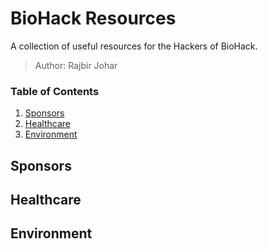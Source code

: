 # BioHack Resources
A collection of useful resources for the Hackers of BioHack.

> Author: Rajbir Johar

### Table of Contents
1. [Sponsors](#sponsors)  
2. [Healthcare](#healthcare)  
3. [Environment](#environment)   

## Sponsors

## Healthcare

## Environment
